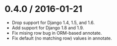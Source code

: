 0.4.0 / 2016-01-21
==================

  * Drop support for Django 1.4, 1.5, and 1.6.
  * Add support for Django 1.8 and 1.9.
  * Fix mising row bug in ORM-based annotate.
  * Fix default (no matching row) values in annotate.
